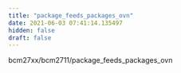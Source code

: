 ```yaml
---
title: "package_feeds_packages_ovn"
date: 2021-06-03 07:41:14.135497
hidden: false
draft: false
---
```


bcm27xx/bcm2711/package_feeds_packages_ovn

